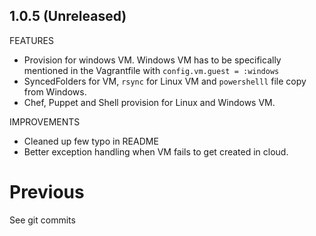 ## 1.0.5 (Unreleased)

FEATURES

  - Provision for windows VM. Windows VM has to be specifically mentioned in the
    Vagrantfile with `config.vm.guest = :windows`
  - SyncedFolders for VM, `rsync` for Linux VM and `powershelll` file copy from Windows.
  - Chef, Puppet and Shell provision for Linux and Windows VM.

IMPROVEMENTS

  - Cleaned up few typo in README
  - Better exception handling when VM fails to get created in cloud.

# Previous
See git commits
